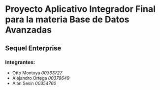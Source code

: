 # Proyecto Aplicativo Integrador Final para la materia Base de Datos Avanzadas
## Sequel Enterprise

### Integrantes:
- Otto Montoya *00363727*
- Alejandro Ortega *00379649*
- Alan Sesin *00354760*
